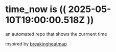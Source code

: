 # time_now is (( 2025-05-10T19:00:00.518Z ))

an automated repo that shows the currnent time

inspired by [breakingheatmap](https://github.com/breakingheatmap/breakingheatmap)